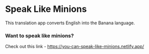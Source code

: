# Speak Like Minions
 This translation app converts English into the Banana language.
 
 ### Want to speak like minions? 
 Check out this link - https://you-can-speak-like-minions.netlify.app/

